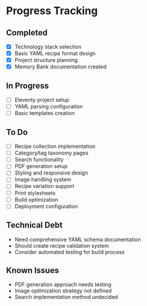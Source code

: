 # Progress Tracking

## Completed
- [x] Technology stack selection
- [x] Basic YAML recipe format design
- [x] Project structure planning
- [x] Memory Bank documentation created

## In Progress
- [ ] Eleventy project setup
- [ ] YAML parsing configuration
- [ ] Basic templates creation

## To Do
- [ ] Recipe collection implementation
- [ ] Category/tag taxonomy pages
- [ ] Search functionality
- [ ] PDF generation setup
- [ ] Styling and responsive design
- [ ] Image handling system
- [ ] Recipe variation support
- [ ] Print stylesheets
- [ ] Build optimization
- [ ] Deployment configuration

## Technical Debt
- Need comprehensive YAML schema documentation
- Should create recipe validation system
- Consider automated testing for build process

## Known Issues
- PDF generation approach needs testing
- Image optimization strategy not defined
- Search implementation method undecided 